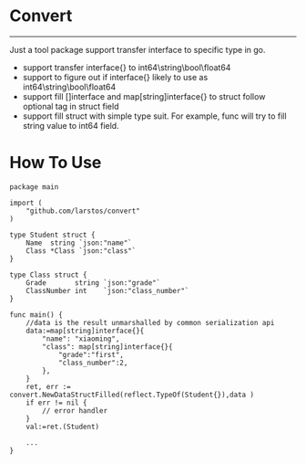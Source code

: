 # Convert

----
Just a tool package support transfer interface to specific type in go.  
* support transfer interface{} to int64\string\bool\float64
* support to figure out if interface{} likely to use as int64\string\bool\float64
* support fill []interface and map[string]interface{} to struct follow optional tag in struct field
* support fill struct with simple type suit. For example, func will try to fill string value to int64 field.

# How To Use
````
package main

import (
	"github.com/larstos/convert"
)

type Student struct {
	Name  string `json:"name"`
	Class *Class `json:"class"`
}

type Class struct {
	Grade       string `json:"grade"`
	ClassNumber int    `json:"class_number"`
}

func main() {
    //data is the result unmarshalled by common serialization api
    data:=map[string]interface{}{
        "name": "xiaoming",
        "class": map[string]interface{}{
            "grade":"first",
            "class_number":2,
        },
    }
    ret, err := convert.NewDataStructFilled(reflect.TypeOf(Student{}),data )
    if err != nil {
    	// error handler
    }
    val:=ret.(Student)
    
    ...
}
````